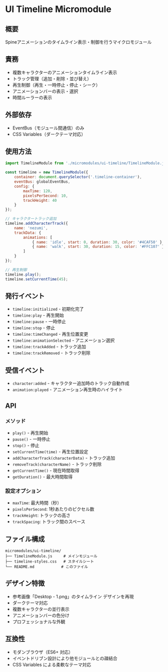 # UI Timeline Micromodule

## 概要
Spineアニメーションのタイムライン表示・制御を行うマイクロモジュール

## 責務
- 複数キャラクターのアニメーションタイムライン表示
- トラック管理（追加・削除・並び替え）
- 再生制御（再生・一時停止・停止・シーク）
- アニメーションバーの表示・選択
- 時間ルーラーの表示

## 外部依存
- EventBus（モジュール間通信）のみ
- CSS Variables（ダークテーマ対応）

## 使用方法

```javascript
import TimelineModule from './micromodules/ui-timeline/TimelineModule.js';

const timeline = new TimelineModule({
    container: document.querySelector('.timeline-container'),
    eventBus: globalEventBus,
    config: {
        maxTime: 120,
        pixelsPerSecond: 10,
        trackHeight: 40
    }
});

// キャラクタートラック追加
timeline.addCharacterTrack({
    name: 'nezumi',
    trackData: {
        animations: [
            { name: 'idle', start: 0, duration: 30, color: '#4CAF50' },
            { name: 'walk', start: 30, duration: 15, color: '#FFC107' }
        ]
    }
});

// 再生制御
timeline.play();
timeline.setCurrentTime(45);
```

## 発行イベント
- `timeline:initialized` - 初期化完了
- `timeline:play` - 再生開始
- `timeline:pause` - 一時停止
- `timeline:stop` - 停止
- `timeline:timeChanged` - 再生位置変更
- `timeline:animationSelected` - アニメーション選択
- `timeline:trackAdded` - トラック追加
- `timeline:trackRemoved` - トラック削除

## 受信イベント
- `character:added` - キャラクター追加時のトラック自動作成
- `animation:played` - アニメーション再生時のハイライト

## API

### メソッド
- `play()` - 再生開始
- `pause()` - 一時停止
- `stop()` - 停止
- `setCurrentTime(time)` - 再生位置設定
- `addCharacterTrack(characterData)` - トラック追加
- `removeTrack(characterName)` - トラック削除
- `getCurrentTime()` - 現在時間取得
- `getDuration()` - 最大時間取得

### 設定オプション
- `maxTime`: 最大時間（秒）
- `pixelsPerSecond`: 1秒あたりのピクセル数
- `trackHeight`: トラックの高さ
- `trackSpacing`: トラック間のスペース

## ファイル構成
```
micromodules/ui-timeline/
├── TimelineModule.js     # メインモジュール
├── timeline-styles.css   # スタイルシート
└── README.md            # このファイル
```

## デザイン特徴
- 参考画像「Desktop - 1.png」のタイムライン デザインを再現
- ダークテーマ対応
- 複数キャラクターの並行表示
- アニメーションバーの色分け
- プロフェッショナルな外観

## 互換性
- モダンブラウザ（ES6+ 対応）
- イベントドリブン設計により他モジュールとの疎結合
- CSS Variables による柔軟なテーマ対応
